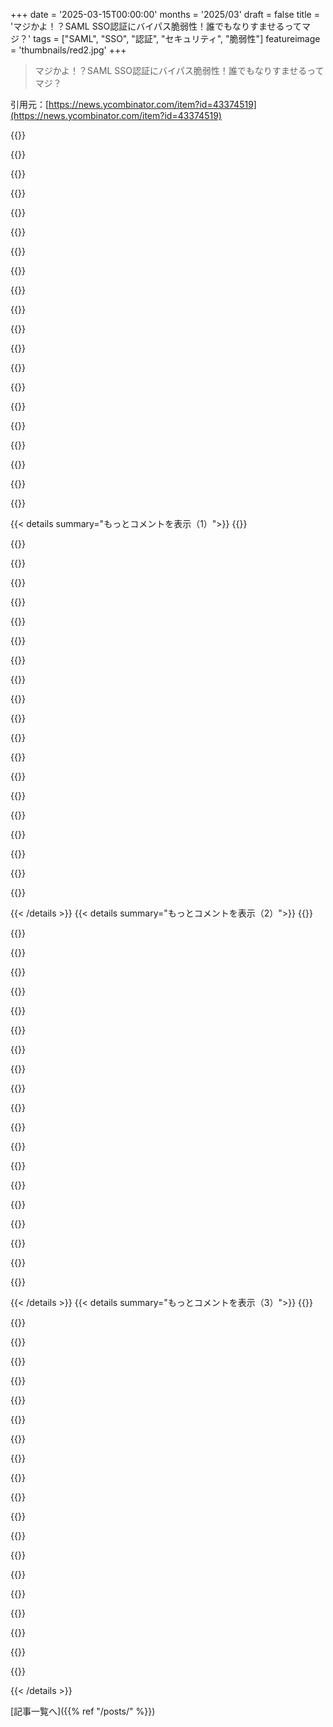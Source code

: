 +++
date = '2025-03-15T00:00:00'
months = '2025/03'
draft = false
title = 'マジかよ！？SAML SSO認証にバイパス脆弱性！誰でもなりすませるってマジ？'
tags = ["SAML", "SSO", "認証", "セキュリティ", "脆弱性"]
featureimage = 'thumbnails/red2.jpg'
+++

> マジかよ！？SAML SSO認証にバイパス脆弱性！誰でもなりすませるってマジ？

引用元：[https://news.ycombinator.com/item?id=43374519](https://news.ycombinator.com/item?id=43374519)

{{<matomeQuote body="GitHubのSAML実装はマジで使えねーわ。自分のアカウントを企業に持ち込むってのは、サイト上ではなんとかなるけど、GitHubでログインするアプリが、組織レベルで許可しちまうと組織のメンバーシップを読めなくなるのを防げないんだよねー（許可しなかったら、OAuthトークンから隠されちゃうけど、ちゃんと機能は持ってんの！）。SAMLセッションが必要なのは、アプリがユーザーから取得したトークンでデータを取得する場合だけーで、ざっと見た感じ、そんなケースほぼない。SASTツールは大抵アプリインスタンスのトークン使うし、GitHubアカウント持ってるやつなら誰でも組織のコード見せびらかしてくる。Tailscaleは指摘したら直してくれたけど、Sonarcloudは「誰にも言わないで」って言われたし、GitHubは数週間かけて「想定通り」って言ってきた。マジかよ。セキュリティバグ報告ってマジで報われない。たまたま見つけただけでもそう思うわ。仕事でやってる人とか尊敬する。" userName="asmor" createdAt="2025-03-15T20:50:37" color="">}}

{{<matomeQuote body="＞The idea is that you can bring your own account into an enterprise<br>＞ってことは認証だけの問題じゃないんだよね。GitHubがたまに、マジでたまーに、仕事のPRをマージする時に、デフォルトで個人のメルアド使ってくることがあるんだわ。誰かに聞かれたら、GitHub（とか他の場所）で、個人のと仕事のをごっちゃにしない方がいいってアドバイスしてる。" userName="eCa" createdAt="2025-03-15T22:19:06" color="">}}

{{<matomeQuote body="だからアカウントとデバイスの分離にはマジで神経質になっちゃうんだよね。Gitのプロファイルすら信用してない。GitKrakenのライセンスは、たとえ避けられたとしても、転職するたびに新しいの買ってる。個人的なGitHubで仕事のGitHubにコミットしようとしたり、その逆とか、ありえないからね。Microsoftアカウントとそのヤバい技術的負債が原因のスパゲッティも同じ。例えば、iOSのOutlookにログインしようとすると、「システム管理者がデバイス全体をリモートで制御してワイプできる」みたいな脅迫メッセージが表示される。無能なIT部門が悪意を持って個人のデバイスをワイプする可能性があるなら、マジ勘弁。あと、HNのスレで、父親が子供にラップトップを使わせたら、子供が学校のMicrosoftアカウントにサインインして、なぜか父親の個人のMicrosoftアカウントが学校のアカウントに統合されて、どうやっても直せなくて、学校のIT部門も気にしなかったって話もあったな。" userName="MortyWaves" createdAt="2025-03-16T13:24:02" color="#ff33a1">}}

{{<matomeQuote body="iOSだけじゃなくて、AndroidのOutlookも同じことするよ。皮肉なことに、Teamsは同じようなことしないから、緊急の用件があるときは、Teamsに送ってくれって言ってる。Outlookは絶対インストールしないから。" userName="soco" createdAt="2025-03-17T10:55:11" color="">}}

{{<matomeQuote body="組織によるんじゃない？今はコントロールがもっと細かくなってると思うよ。例えば、個人のスマホにTeamsとOutlook入れてるけど、できることはアプリの削除だけ。スクリーンショットは真っ白になるし、コピー＆ペーストもできない。" userName="cyberpunk" createdAt="2025-03-16T13:59:34" color="">}}

{{<matomeQuote body="MAM vs MDMね。MAMは、開発者がSlackで連絡できるようにしたいけど、MDMを個人のデバイスにインストールするのは（当然のことながら）嫌がる場合に有効ー少なくともうちの会社はそう思ってるみたい。" userName="deergomoo" createdAt="2025-03-16T16:44:14" color="">}}

{{<matomeQuote body="なんでそんな変なアカウント名使うんだ？個人のアカウント使えばいいじゃん？って言われた時、「マジかよ」って思ったわ。SAMLとか関係なく、仕事とプライベートは混ぜるなっていう主義だからね！顧客にメール送るのに個人のメールアドレスは使わないよ。" userName="nextts" createdAt="2025-03-15T23:31:36" color="">}}

{{<matomeQuote body="仕事用の2FAとか、職場のタスクに個人の携帯使うのって普通になってきてるよね。会社支給の端末を要求すると、もう持ってるじゃんって不思議がられる。個人の車でも同じようなことあるし。仕事とプライベートを分けるって考え方は古臭くなってきてるのかもね。" userName="freeopinion" createdAt="2025-03-16T13:56:31" color="">}}

{{<matomeQuote body="それマジわかる。だから、電話番号をIDとして扱うべきじゃないんだよ。" userName="mjevans" createdAt="2025-03-16T05:27:30" color="">}}

{{<matomeQuote body="ここで言うコネクションってどんな感じ？詳しく教えて！" userName="tsimionescu" createdAt="2025-03-16T15:24:08" color="">}}

{{<matomeQuote body="個人のidentityを、本人がほとんど管理できなくて、複数持ちにくいものに結びつけるのはどうなの？特に、個人用、準 профессиональный、 NSFW用、仕事用（でもサービスが要求するXを持ってない）とか、3つ以上欲しい場合もあるじゃん。" userName="mjevans" createdAt="2025-03-16T16:05:34" color="">}}

{{<matomeQuote body="うちの会社は、従業員が辞めた後の問題を防ぐために、仕事で個人のGitHubとかFacebook、Instagramとかを使うのを一切禁止してるんだよね。" userName="l72" createdAt="2025-03-15T23:13:31" color="#38d3d3">}}

{{<matomeQuote body="組織から削除すればよくない？" userName="booi" createdAt="2025-03-15T23:38:32" color="">}}

{{<matomeQuote body="GitHubのログイン名を＜company_name＞LIESとかに変えられたら、過去のPRとかIssueに全部残っちゃうじゃん。顧客が見る可能性のある公開リポジトリにも。" userName="onionisafruit" createdAt="2025-03-16T00:11:24" color="#ff5c5c">}}

{{<matomeQuote body="それって、個人のアカウントより、仕事専用のGitHubアカウントの方が当てはまるよね？どっちにしても、会社から削除されてもログインしてアカウント名を変えられるし。共有じゃなければ個人のアカウントも傷つかないし…だよね？これって実体験？" userName="TheDong" createdAt="2025-03-16T01:20:04" color="">}}

{{<matomeQuote body="仕事専用のアカウントなら、会社はいつでもアカウントを乗っ取れる（必要ならメールリセットとかで。だって仕事のメールアカウントは会社のものだし）。で、好きなようにできる。" userName="wlesieutre" createdAt="2025-03-16T02:02:43" color="#38d3d3">}}

{{<matomeQuote body="仕事専用のアカウントで、仕事のメールアドレスを使う場合ね…そこが抜けてた。でも、そうするとオープンソースの活動履歴が全部消えちゃう。採用とか履歴書で重要なのに。" userName="rendaw" createdAt="2025-03-16T03:39:45" color="#38d3d3">}}

{{<matomeQuote body="仕事用と個人用の両方のメールアドレスを記載したキーで、コミットに暗号署名する方法もあるよ（会社のポリシーが許せば）。そうすれば、会社は管理できるけど、あなたも自分のやったことの証明になる。" userName="cdogl" createdAt="2025-03-16T04:56:02" color="">}}

{{<matomeQuote body="もし会社のGitHubの履歴からあなたを消そうとするなら、署名済みのコミットを新しいコミットに置き換えることもできる。あなたはその仕事に対する法的権利を持ってない可能性が高いし、gitは履歴を書き換えられるし。" userName="tsimionescu" createdAt="2025-03-16T06:04:58" color="#785bff">}}

{{<matomeQuote body="国によるね。アメリカでは、著作権譲渡は通常永久的。EUやカナダでは、権利を取り戻せる場合もあるし、”道徳的権利”によって、会社が”悪いこと”をしたら使用を取り消せる場合もある。<br>アメリカでも、会社が”契約違反”をした場合、あなたのコードを全部削除させられる。" userName="withinboredom" createdAt="2025-03-16T10:41:50" color="#ff5733">}}

{{< details summary="もっとコメントを表示（1）">}}
{{<matomeQuote body="EUとかカナダでも、仕事でやったことに対する著作権はないと思うよ。会社のために作ったものの著作権は、できた瞬間から全部会社のもの。<br>もしあなたが会社の請負業者なら話は別だけど。従業員なら、仕事で書いたコードの著作者としての権利はないんじゃないかな。" userName="tsimionescu" createdAt="2025-03-16T15:09:54" color="">}}

{{<matomeQuote body="「人格権」について調べてみて。道徳的に問題がある場合、自分の作品の使用を取り消せる場合があるよ。" userName="withinboredom" createdAt="2025-03-17T11:22:32" color="">}}

{{<matomeQuote body="一部の国では、著作者は人格権を譲渡・譲渡したり、主張しないことを認めたりできるんだって。普通はちゃんと書面でする必要があるみたいだけどね。" userName="TheNewsIsHere" createdAt="2025-03-17T18:25:46" color="">}}

{{<matomeQuote body="＞gitは履歴をめちゃくちゃに書き換えられるよね。<br>技術的にはそうだけど、代償が大きすぎるよ。リポジトリをcloneした人はみんなローカルコピーを消さなきゃいけなくなるからね。" userName="shiomiru" createdAt="2025-03-16T08:49:40" color="">}}

{{<matomeQuote body="署名なしのcommitも同じじゃない？commit hashを変えずにcommitのメタデータを変更できるの？" userName="tsimionescu" createdAt="2025-03-16T15:11:12" color="">}}

{{<matomeQuote body="＞もちろん、署名なしのcommitも同じじゃない？<br>そうだと思うよ。<br>GPの考えは、commitに積極的に署名することだったと思う。" userName="shiomiru" createdAt="2025-03-16T19:08:32" color="">}}

{{<matomeQuote body="質問なんだけど、commitに署名するのは本当に役立つの？commitが署名されていても、リポジトリの履歴から自分を消すのは同じくらい難しいんじゃない？" userName="tsimionescu" createdAt="2025-03-16T19:57:41" color="">}}

{{<matomeQuote body="もし意地悪な元雇用主が、誰かが辞めたときに公開リポジトリのcommit履歴から元従業員の名前を消したいと思っても、止めることはできないと思う。やる価値があるよりも面倒だし、規模が大きくならないと思うけどね。そうじゃなければ、会社のメールアドレスにまだあなたの名前が入っていれば、やった仕事の功績を失うことはないと思うよ。" userName="connicpu" createdAt="2025-03-16T05:26:17" color="#38d3d3">}}

{{<matomeQuote body="会社のメールアドレスへのアクセスが取り消される前に変更すればいいんじゃない？" userName="OJFord" createdAt="2025-03-16T13:43:40" color="">}}

{{<matomeQuote body="メールアドレスを隠すときに取得できるGitHubが生成したメールアドレスを使えばいいんじゃない？" userName="PokestarFan" createdAt="2025-03-15T23:07:10" color="#ff33a1">}}

{{<matomeQuote body="GitHubって、個人向けアプリにビジネス機能が無理やりくっついてる感じがするんだよね。うちの会社じゃ、GitHubだけが個人アカウントと仕事用システムがごっちゃになっててマジ困ってた。だからForgejoを試してみたらGitHub（とかGitLab、Gitea）より良かったから乗り換えたんだ。前の会社じゃみんな個人のGitHubアカウントを仕事で使ってたけど、エンタープライズ機能とか言い出して、従業員のSSOとか約束し始めたら、オンプレミスに逃げちゃった（GitHub EEじゃなくてね）。" userName="TheNewsIsHere" createdAt="2025-03-17T18:20:33" color="#38d3d3">}}

{{<matomeQuote body="複数のGithubアカウントを使うのは利用規約違反だよ。" userName="whyever" createdAt="2025-03-16T11:55:43" color="">}}

{{<matomeQuote body="ユーザーメニューの上にある、二つの反対向きの矢印のボタンに気づいたかな？それをクリックしてみて。" userName="asmor" createdAt="2025-03-16T18:42:26" color="">}}

{{<matomeQuote body="ベンダーさんたちを擁護すると、Githubってマジで色々やりにくいんだよね。リポジトリとかコミットとかPRを分析するツール（https://dev.log.xyz）を作ったんだけど、「Githubで見れるものはDevlogでも見れる」ようにするのがめっちゃ大変だった。OAuthの権限を選ぶ画面もマジで分かりにくいし。Githubでログインする時、どの組織の何の情報を共有してるのか全然わかんない。" userName="peterldowns" createdAt="2025-03-15T23:45:57" color="">}}

{{<matomeQuote body="＞Githubが色々やりにくいってマジ？「Githubで見れるものはDevlogでも見れる」ようにするのがめっちゃ大変だったって言うけど。<br>チームとか、メンバーシップとか、リポジトリへの割り当てとか、そんなの気にしなくて良くない？APIコール一発でいけるじゃん。<br>＞認証されたユーザーは、自分が所有するリポジトリ、コラボレーターであるリポジトリ、組織を通じてアクセスできるリポジトリにアクセスする権限がある。<br>https://docs.github.com/en/rest/repos/repos?apiVersion=2022-…" userName="wutwutwat" createdAt="2025-03-16T08:46:44" color="">}}

{{<matomeQuote body="このエンドポイント、ちゃんとテストすべきだったわ。GitHubのSAML実装って別のチームがやってて、いつも品質がイマイチで、データのパッチも汚いんだよね。例えば、通知のフィルタリングがテンプレートエンジンの中で行われてて、SAMLで全部制限されてると、ヘッダーだけ表示されて、その下に「すべてキャッチアップ」って表示が出ないし、「1-0/113」とか表示される。GitHub Enterprise Cloudってマジで色々貼り付けられてるだけだなって思うわ。" userName="asmor" createdAt="2025-03-16T08:57:22" color="#ff5c5c">}}

{{<matomeQuote body="これ、どこでも同じだよ。若い開発者ってJavaScriptで育ってるから、クライアントサイドの検証だけじゃ不十分だってことを信じさせるのがマジで大変。ましてや、要件とか予算を決めるビジネスオーナーに理解させるなんて無理ゲー。" userName="weard_beard" createdAt="2025-03-15T21:14:12" color="">}}

{{<matomeQuote body="「JavaScriptで育った若い開発者にクライアントサイドの検証だけじゃ不十分だってことを信じさせるのが難しい」って言うけど、それってJSplainingじゃない？<br>具体的にどれくらい難しいの？例とかある？説得する側と説得される側、どっちが大変？" userName="cluckindan" createdAt="2025-03-15T23:16:25" color="">}}

{{<matomeQuote body="それは経験させないと分かんないんじゃない？もしそれで満足してるなら、バグ見つけたら10ドルあげるって言って、そいつのブランチをハックしてデプロイしてみれば？そんで10ドルは没収して、教訓を覚えてもらう。" userName="nextts" createdAt="2025-03-15T23:34:36" color="">}}

{{<matomeQuote body="マジか。クライアントサイドの検証を信じちゃいけないってことを人に信じさせるのが、そんなに大変だなんて思わなかった。「自分が書いたコードにはXSSとかSQLインジェクションの脆弱性はない」とかなら、まだ信じられるけど。クライアントサイドの検証を信じるってありえないでしょ。" userName="fn-mote" createdAt="2025-03-16T01:16:23" color="">}}


{{< /details >}}
{{< details summary="もっとコメントを表示（2）">}}
{{<matomeQuote body="SAML導入したけど、この記事のタイトルは全然驚きじゃないなー。SAMLの仕様自体はまあまあだけど、XML署名（とXML正規化）がマジでヤバいんだよね。あんなの委員会じゃないと作れないって。署名をアウトオブバンドで送るだけで、SAMLはもっと楽になるのに。" userName="Diggsey" createdAt="2025-03-15T20:39:36" color="#ff5c5c">}}

{{<matomeQuote body="もっとヤバいよ。XMLは拡張可能なマークアップ言語だから、SAMLの標準化委員会が独自の拡張メカニズム言語を作っちゃったんだもん。認証クッキー程度のデータに、プロトコルの上にプロトコルを重ねるなんて、 бюрократический な委員会しか思いつかない。" userName="jiggawatts" createdAt="2025-03-15T20:46:53" color="#45d325">}}

{{<matomeQuote body="SAMLの人たちが一番ヤバいわけじゃないよ。XML署名が一番ヤバいんだって（xADESとかSOAPとかにもある）。内部プラットフォーム効果を避けるために、署名を構造自体に埋め込むようにしたから、こういう問題が起きるんだよね。JWTはJSONの中にJSONだけど、少なくともアーキテクチャ的にはこういう問題は避けてる。" userName="whizzter" createdAt="2025-03-16T17:49:06" color="#ff33a1">}}

{{<matomeQuote body="SSOってマジで救いようないのかな？アカウントに個別にログインする方が良くない？アカウントを繋げるって、全部 megacompromised になるリスクがあるってことじゃん。" userName="TZubiri" createdAt="2025-03-15T23:02:58" color="">}}

{{<matomeQuote body="SAMLだけがSSOの標準じゃないよ。SAMLの前はKerberosがあったし、今はOpen ID Connectもある。他の標準にも問題はあるけど、SAMLはマジでひどい。SSOの脆弱性は一部のクライアントにしか影響しないことが多いけど、プロバイダー全体が壊れることは少ない。だから、複数のアカウントを持つよりSSOの方が安全だと思うよ。" userName="unscaled" createdAt="2025-03-16T00:47:00" color="">}}

{{<matomeQuote body="一番の問題は、ユーザーが全部同じパスワードを設定して、’SSOみたいなこと’をしちゃうこと。弱いシステムが攻撃されたら、組織全体で有効なクレデンシャルが漏洩する。パスワードマネージャーを使うべきだけど、現実的には無理。オンボーディングとかオフボーディングも面倒だし、サポートも大変。セキュリティ対策も全部のシステムで実装しなきゃいけないしね。" userName="blincoln" createdAt="2025-03-16T11:45:14" color="#38d3d3">}}

{{<matomeQuote body="＞Having decentralised authentication means that onboarding and offboarding need to have a bunch of tedious manual steps, or custom automation.”<br>分散認証は、オンボーディングとオフボーディングを手動でするか、自動化する必要があるってことだよね。<br>さらに、SAML SSOだけじゃダメで、SCIMも実装して、リアルタイムにアイデンティティをアップデートする必要がある。これもSAMLとは別のプロトコル。" userName="semitones" createdAt="2025-03-16T16:28:32" color="">}}

{{<matomeQuote body="’If there are regulatory requirements for account lockouts’<br>＞もしアカウントロックアウトの規制要件があるなら”<br>ベンダーが実装すれば良いんじゃない？コントロールが必要なことが、リスクになることもあるよね。" userName="TZubiri" createdAt="2025-03-16T13:04:01" color="">}}

{{<matomeQuote body="OIDCはSAMLよりマシだけど、ハードル低いよね。OIDCにも問題はあるけど。" userName="thayne" createdAt="2025-03-16T01:18:11" color="">}}

{{<matomeQuote body="OIDCの問題はSAMLとは全然違うんだよね。" userName="tptacek" createdAt="2025-03-16T01:33:51" color="">}}

{{<matomeQuote body="SAMLの代わりにOIDCをSSOに使うこともできるよ。" userName="gusmd" createdAt="2025-03-16T00:20:56" color="">}}

{{<matomeQuote body="SAML(もっと広く言うとXML-DSIG)はマジで一番ヤバいセキュリティプロトコルだと思う。OAuthに移行するために必要なことは全部やるべき。少なくとも、SAMLに頼る新製品は絶対に出したくない。マジで危険。実用的な形式検証でブレークスルーがない限り、これがDSIGの最後の脆弱性になることはないと思う。" userName="tptacek" createdAt="2025-03-15T21:11:06" color="#ff5733">}}

{{<matomeQuote body="いつかXML DSigがやらかしてるアホなこと全部エッセイに書きたい。暗号化とか抜きにしても。企業のソフトウェア脳って感じ。<br>誰かWS-*とOASIS/XACMLとかのメーリングリストと標準化団体の闇を深掘りしてくれ。" userName="nimish" createdAt="2025-03-15T23:30:38" color="#45d325">}}

{{<matomeQuote body="ぜひそれについて書いてください。マジで読みたいです。" userName="pushkar2911" createdAt="2025-03-16T16:38:02" color="#ff5c5c">}}

{{<matomeQuote body="Security Cryptography Whatever’sの今週のSAMLについてのくだらない話はマジで楽しみ。" userName="shellcromancer" createdAt="2025-03-15T21:22:21" color="">}}

{{<matomeQuote body="マジか、考えたことなかったけど、確かにそれやるべきだわ。サンキュー！" userName="tptacek" createdAt="2025-03-15T21:28:40" color="#ff5733">}}

{{<matomeQuote body="infosecのグチを言うポッドキャストに登録したい。VTuberじゃないやつに月5ドルPatreonでサブスクしたいわ。" userName="janderson215" createdAt="2025-03-16T00:01:56" color="">}}

{{<matomeQuote body="俺の理解が間違ってるかもしれないんだけど、SAMLにはSSOプロバイダーがセッションをキャンセルできるっていう利点があるんだよね？それってマジ？" userName="akdor1154" createdAt="2025-03-16T01:43:52" color="#ff5c5c">}}

{{<matomeQuote body="マジで？多くのSAMLのセットアップでは、IDPとサービスの間に直接的なネットワークインタラクションはないんじゃない？せいぜいURL経由でメタデータを共有するくらい。" userName="akerl_" createdAt="2025-03-16T03:18:50" color="#45d325">}}

{{<matomeQuote body="MicrosoftがAzure/M365でこれ実装してるよ。" userName="p_ing" createdAt="2025-03-16T13:39:12" color="">}}


{{< /details >}}
{{< details summary="もっとコメントを表示（3）">}}
{{<matomeQuote body="OIDCにはアウトオブバンドのバックチャネルログアウトがあるよ。" userName="Nextgrid" createdAt="2025-03-16T02:51:44" color="">}}

{{<matomeQuote body="REXMLは他に選択肢がない時以外マジで使うべきじゃないよ。無効なXMLも平気でパースしちゃうから、後々無限に問題が起きるんだよね。正規表現でXMLをパースするってマジありえない。Nokogiriが使われるようになったのは性能だけじゃなくて、正確だから。" userName="kayodelycaon" createdAt="2025-03-15T21:05:24" color="#ff5c5c">}}

{{<matomeQuote body="＞正規表現でXMLをパースするってマジありえない。”正規言語じゃないものを正規表現でパースするなっていう教科書的な例だよね。" userName="LtWorf" createdAt="2025-03-15T23:09:52" color="#ff5733">}}

{{<matomeQuote body="もっと言っちゃうと、正規表現でパースするなって話。検索（テキストに探してるものが含まれてるか）に使うべきで、パース（非構造化入力から構文木を作る）に使うべきじゃない。" userName="wavemode" createdAt="2025-03-16T17:04:27" color="#ff5733">}}

{{<matomeQuote body="AIコードアシスタンスのリスクの一つは、大規模なコードベースで使われるライブラリについて、全体像を見てるとは限らないことだよね。o3をテストしてたとき、ライブラリと関係ない問題を直そうとするたびに、コードブロックで使われてるライブラリが勝手に変わってた。" userName="mtkd" createdAt="2025-03-15T21:40:09" color="">}}

{{<matomeQuote body="Samlは設計上安全じゃない。他の人も言ってるけど、例えばhttps://joonas.fi/2021/08/saml-is-insecure-by-design/とか。Parser differentialsは想定されてるし、必要なことでもある。AWS SigアルゴリズムはV4は理論上安全だけど、SigV1とSigV3は設計上安全じゃなかった。" userName="GauntletWizard" createdAt="2025-03-15T21:16:03" color="#ff5733">}}

{{<matomeQuote body="これは素晴らしい記事だね。ahacker1に感謝。SAML実装を安全にするために、すごい高度で価値のある仕事をしてる。SSOReadyの俺たちは彼の仕事に感謝してる。WorkOSも彼とのコラボについて記事を書いてるよ: https://workos.com/blog/samlstorm" userName="noleary" createdAt="2025-03-15T20:33:25" color="#ff5c5c">}}

{{<matomeQuote body="＞GitLabでこの脆弱性の悪用可能なインスタンスを発見し、セキュリティチームに通知したよ。”GitLabが修正をリリースしたみたい: https://about.gitlab.com/releases/2025/03/12/patch-release-g..." userName="derektank" createdAt="2025-03-15T19:26:00" color="#785bff">}}

{{<matomeQuote body="関連情報として、Latacoraの(2019)年の記事、「JSONオブジェクトに署名する方法（とその落とし穴）」[1]があるよ。<br>要するに、ネストされた構造に署名するのは難しくて、ミスしやすいってこと。メッセージをraw stringで包んで、そのraw stringに署名するのが簡単だよね。<br>[1]: https://www.latacora.com/blog/2019/07/24/how-not-to/" userName="RainyDayTmrw" createdAt="2025-03-16T01:29:18" color="">}}

{{<matomeQuote body="もっと単純な結論として、署名があるべき場所を探すべきじゃないかな？　むやみやたらにXPathの”//ds:Signature”みたいなのを使って、想定外の場所にある署名を見つけようとするんじゃなくてさ。" userName="wcoenen" createdAt="2025-03-15T20:46:54" color="">}}

{{<matomeQuote body="脆弱性への対応って、甘すぎる気がするんだよね。全部捨てて、危険な部分だけを取り除くことができないから、大規模な化学療法みたいになっちゃうんだ。<br>もしあなたがプライドのあるIT管理者なら、SAMLなんて将来の計画から外すべきだよ。SSOっていう考え方自体が怪しいし。XMLの解析は一週間で二回も問題が起きてるから、今後は避けるべき。XMLをJSONに置き換えるポリシーってどうなの？" userName="TZubiri" createdAt="2025-03-15T23:06:29" color="#ff33a1">}}

{{<matomeQuote body="＞XML解析が一週間で二回も問題になってるから、今後は避けるべきで、XMLをJSONに置き換えるポリシーってどうなの？<br>OAuth 2.0とその拡張であるOpen ID Connectは、もう10年以上前からあるんだよね。こいつらにも独自の落とし穴（OIDCの定義が甘いID tokenとか、考えの足りないimplicit flowとかhybrid flow）があるけど、SAMLほど危険なものはないよ。<br>ほとんどのアプリケーションがOpen ID Connectに対応してるのに、組織が惰性でSAMLを選んでるのを見ると、もったいないなって思う。" userName="unscaled" createdAt="2025-03-16T00:53:56" color="#45d325">}}

{{<matomeQuote body="ある程度の規模の組織（例えば10人以上）なら、SSOを展開しないのは職務怠慢だよ。SSOの目的は、単一の管理ポイントと必須の2FAスタックを持つことなんだから。<br>もちろん、SAMLを使ったSSOを避けられるなら、避けるべきだよね。" userName="tptacek" createdAt="2025-03-15T23:29:23" color="">}}

{{<matomeQuote body="このJSONを正しくパースして<br>{<br>    ”data”: ”XXX”,<br>    ”sig”: ”BAD”,<br>    ”sig”: ”GOOD”<br>}" userName="L-four" createdAt="2025-03-16T01:34:25" color="">}}

{{<matomeQuote body="セキュリティが重要な状況では、パーサーは重複キーがあったらエラーを返す必要があるよね。一般的なパーサーがどうとか、RFCがどうとか関係なく。<br>つまり、JSONを扱うセキュリティソフトウェアは、Go, Javascript, ruby, pythonとかで書くべきじゃないってこと（ほとんどの人が重複キーを無視するJSONパーサーを使ってるから）。<br>haskell (aeson)とかrust (serde_json)とかjava (gson, org.json)みたいに、重複キーでエラーを出すJSONライブラリがある言語を選ぼう。<br>正しいパース結果は’400 bad request’だよ。" userName="TheDong" createdAt="2025-03-16T08:31:29" color="#ff33a1">}}

{{<matomeQuote body="Javaだと、gsonじゃなくてJacksonのことじゃないかな？　もしかしたら変わったのかもしれないけど。あの大御所でも間違えることがあるってことだね。<br>https://github.com/protocolbuffers/protobuf/blob/6aefdde9736..." userName="chrome111" createdAt="2025-03-16T11:13:44" color="">}}

{{<matomeQuote body="最後のやつで上書きするよ。<br>これは厳密にはパーサーの問題じゃないね。<br>CSVもあるし。<br>インデックスベースの暗黙的なキーを持つバイナリプロトコルや、可変長フィールドの前にバイト長を付加するものもある。これらは最高の標準だよ（IPヘッダーとかTCPヘッダーを見て）。" userName="TZubiri" createdAt="2025-03-16T13:04:59" color="">}}

{{<matomeQuote body="過激な意見だけど、ウェブ開発者がセキュリティ関連のコードに触れないようにするのが一番だと思ってる。設計、プロトコル、データフォーマットからね。ウェブ開発の習慣や設計思想は、セキュリティが必要なコードには合わないんだよ。むしろ逆効果になることさえある。" userName="Muromec" createdAt="2025-03-15T21:03:24" color="#ff5c5c">}}

{{<matomeQuote body="ウェブ開発者のスキルを責めるのはフェアじゃないと思うな（でも、JavaScript使ってleftpaddingしてるなら自業自得かも）。ウェブソフトウェアってリスクがめっちゃ高いし、100%繋がってるから、他のどんなものより100倍危ないんだよね。" userName="TZubiri" createdAt="2025-03-15T23:07:54" color="">}}

{{<matomeQuote body="ブログ記事で脆弱性を説明しといて、問題のparser differentialを省略するのはちょっとイラっとくるな。まるで物語の導入部分だけ書いて、クライマックスを省くみたいなもんじゃん。" userName="bawolff" createdAt="2025-03-15T20:32:27" color="">}}


{{< /details >}}


[記事一覧へ]({{% ref "/posts/" %}})
